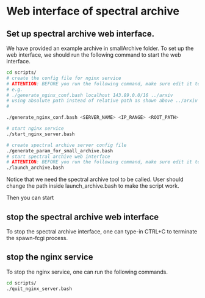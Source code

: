 # Web interface of spectral archive

## Set up spectral archive web interface.

We have provided an example archive in smallArchive folder. To set up the web interface, we should run the following command to start the web interface.

```bash
cd scripts/
# create the config file for nginx service
# ATTENTION: BEFORE you run the following command, make sure edit it to make the SERVER_NAME correct. We are using kez371.ust.hk in our lab.
# e.g. 
# ./generate_nginx_conf.bash localhost 143.89.0.0/16 ../arxiv 
# using absolute path instead of relative path as shown above ../arxiv 
# 

./generate_nginx_conf.bash <SERVER_NAME> <IP_RANGE> <ROOT_PATH> 

# start nginx service
./start_nginx_server.bash 

# create spectral archive server config file
./generate_param_for_small_archive.bash 
# start spectral archive web interface
# ATTENTION: BEFORE you run the following command, make sure edit it to set the correct path for fastcgi_similarity.fcgi.
./launch_archive.bash 
```

Notice that we need the spectral archive tool to be called. User should change the path inside launch_archive.bash to make the script work. 

Then you can start 

## stop the spectral archive web interface
To stop the spectral archive interface, one can type-in CTRL+C to terminate the spawn-fcgi process. 

## stop the nginx service
To stop the nginx service, one can run the following commands.

```bash
cd scripts/
./quit_nginx_server.bash
```
